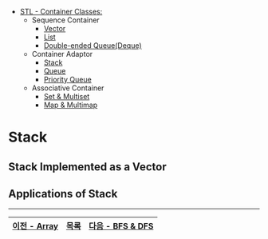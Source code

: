 * [STL - Container Classes:](/stl/)
    * Sequence Container
        * [Vector](/stl/vector/)
        * [List](/stl/list/)
        * [Double-ended Queue(Deque)](/stl/deque/)
    * Container Adaptor
        * [Stack](/stl/stack/)
        * [Queue](/stl/queue/)
        * [Priority Queue](/stl/priority_queue_heap/)
    * Associative Container
        * [Set & Multiset](/stl/set/)
        * [Map & Multimap](/stl/map/)

# Stack

## Stack Implemented as a Vector

## Applications of Stack

---
|[이전 - Array](../Array/)|[목록](https://github.com/RyanJeong/CP#index)|[다음 - BFS & DFS](../bfs_dfs/)|
|-|-|-|

